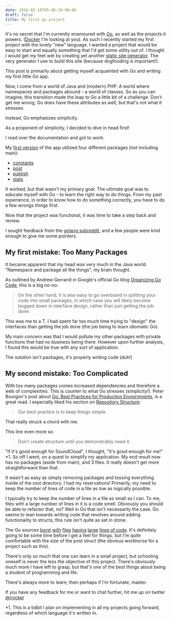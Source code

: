 ```yaml
---
date: 2016-02-18T05:46:24-08:00
draft: false
title: My first go project
---
```


It's no secret that I'm currently enamoured with [Go](https://golang.org), as well as the projects it powers. ([Docker](https://www.docker.com) I'm looking at you). As such I recently started my first project with the lovely "new" language. I wanted a project that would be easy to start and equally something that I'd get some utility out of. I thought I would get my feet wet by creating yet another [static site generator](https://github.com/mrnickel/StaticSiteGenerator). The very generator I use to build this site (because dogfooding is important!).

This post is primarily about getting myself acquainted with Go and writing my first little Go app.

Now, I come from a world of Java and (modern) PHP. A world where namespaces and packages abound - a world of classes. So as you can imagine, this transition made the leap to Go a little bit of a challenge. Don’t get me wrong, Go does have these attributes as well, but that's not what it stresses.

Instead, Go emphasizes simplicity.

As a proponent of simplicity, I decided to dive in head first!

I read over the documentation and got to work.

My [first version](https://github.com/mrnickel/StaticSiteGenerator/tree/0dca8507eed53acd1ca1bd8e92139678f79f7441) of the app utilized four different packages (not including main):

- [constants](https://github.com/mrnickel/StaticSiteGenerator/tree/0dca8507eed53acd1ca1bd8e92139678f79f7441/constants)
- [post](https://github.com/mrnickel/StaticSiteGenerator/tree/0dca8507eed53acd1ca1bd8e92139678f79f7441/post)
- [publish](https://github.com/mrnickel/StaticSiteGenerator/tree/0dca8507eed53acd1ca1bd8e92139678f79f7441/publish)
- [stats](https://github.com/mrnickel/StaticSiteGenerator/tree/0dca8507eed53acd1ca1bd8e92139678f79f7441/stats)

It worked, but that wasn't my primary goal. The ultimate goal was to educate myself with Go - to learn the right way to do things. From my past experience, in order to know how to do something correctly, you have to do a few wrongs things first.

Now that the project was functional, it was time to take a step back and review.

I sought feedback from the [golang subreddit](https://www.reddit.com/r/golang), and a few people were kind enough to give me some pointers.

## My first mistake: Too Many Packages

It became apparent that my head was very much in the Java world. "Namespace and package all the things", my brain thought.

As outlined by Andrew Gerrand in Google's official Go blog [Organizing Go Code](http://blog.golang.org/organizing-go-code), this is a big no-no:

>On the other hand, it is also easy to go overboard in splitting your code into small packages, in which case you will likely become bogged down in interface design, rather than just getting the job done.

This was me to a T. I had spent far too much time trying to "design" the interfaces than getting the job done (the job being to learn idiomatic Go).

My main concern was that I would pollute my other packages with private functions that had no business being there. However upon further analysis, I found this would be true with any sort of application.

The solution isn't packages, it's properly writing code (duh!)

## My second mistake: Too Complicated
With too many packages comes increased dependencies and therefore a web of complexities. This is counter to what Go stresses (simplicity!).
Peter Bourgon's post about [Go: Best Practices for Production Enviornments](http://peter.bourgon.org/go-in-production/), is a great read. I especially liked his section on [Repository Structure](http://peter.bourgon.org/go-in-production/#repository-structure):

> Our best practice is to keep things simple.

That really struck a chord with me.

This line even more so:

> Don’t create structure until you demonstrably need it.

"If it's good enough for SoundCloud", I thought, "it's good enough for me!" *1. So off I went, on a quest to simplify my application. My end result now has no packages (aside from main), and 3 files. It really doesn't get more straightforward than that.

It wasn't as easy as simply removing packages and tossing everything inside of the root directory. I had my reservations! Primarily, my need to keep the number of lines of code in a file as low as logically possible.

I typically try to keep the number of lines in a file as small as I can. To me, files with a large number of lines in it is a code smell. Obviously you should be able to refactor that, no? Well in Go that isn't necessarily the case. Go seems to lean towards writing code that revolves around adding functionality to structs; this rule isn't quite as set in stone.

The Go sources [burst](https://golang.org/src/net/http/request.go) [with](https://golang.org/src/net/http/server.go) [files](https://golang.org/src/net/http/transfer.go) [having](https://golang.org/src/net/http/transport.go) [large](https://golang.org/src/time/format.go) [lines of code](https://golang.org/src/time/time.go). It's definitely going to be some time before I get a feel for things, but I'm quite comfortable with the size of the post struct (the obvious workhorse for a project such as this).

There's only so much that one can learn in a small project, but schooling oneself is never the less the objective of this project. There's obviously much more I have left to grasp, but that's one of the best things about being a student of programming and life.

There's always more to learn; then perhaps if I’m fortunate, master.

If you have any feedback for me or want to chat further, hit me up on twitter [@rnickel](https://twitter.com/rnickel)

*1. This is a tidbit I plan on implementing in all my projects going forward, regardless of which language it's written in.